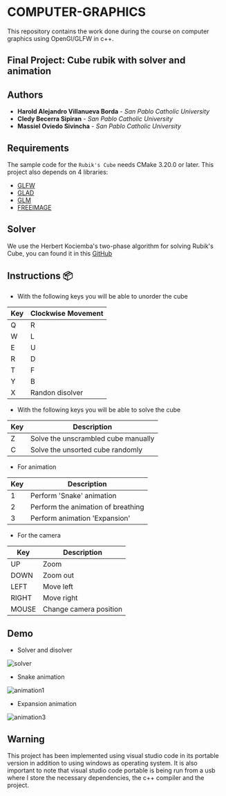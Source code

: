 # COMPUTER-GRAPHICS
This repository contains the work done during the course on computer graphics using OpenGl/GLFW in c++.

## Final Project: Cube rubik with solver and animation 

## Authors

* **Harold Alejandro Villanueva Borda** - *San Pablo Catholic University* 
* **Cledy Becerra Sipiran** - *San Pablo Catholic University* 
* **Massiel Oviedo Sivincha** - *San Pablo Catholic University*

## Requirements
The sample code for the `Rubik's Cube` needs CMake 3.20.0 or later.
This project also depends on 4 libraries:

* [GLFW](https://www.glfw.org/)
* [GLAD](https://github.com/Dav1dde/glad)
* [GLM](https://github.com/g-truc/glm)
* [FREEIMAGE](https://freeimage.sourceforge.io/)

## Solver
We use the Herbert Kociemba's two-phase algorithm for solving Rubik's Cube, you can found it in this [GitHub](https://github.com/muodov/kociemba)

## Instructions 📦

- With the following keys you will be able to unorder the cube 

| Key | Clockwise Movement |
| ------------- | ------------- |
| Q  | R |
| W  | L |
| E  | U |
| R  | D |
| T  | F |
| Y  | B |
| X  | Randon disolver |

- With the following keys you will be able to solve the cube

| Key | Description |
| ------------- | ------------- |
| Z  | Solve the unscrambled cube manually |
| C  | Solve the unsorted cube randomly  |

- For animation

| Key | Description |
| ------------- | ------------- |
| 1  | Perform 'Snake' animation |
| 2  | Perform the animation of breathing  |
| 3  | Perform animation 'Expansion'  |

- For the camera 

| Key | Description |
| ------------- | ------------- |
| UP | Zoom |
| DOWN | Zoom out |
| LEFT | Move left  |
| RIGHT | Move right  |
| MOUSE | Change camera position  |

## Demo 

- Solver and disolver
  
![solver](https://github.com/HarryLexvb/COMPUTER-GRAPHICS/assets/74415056/6717f7f2-abc9-450f-bcd2-5a3663bdcdbb)

- Snake animation 

![animation1](https://github.com/HarryLexvb/COMPUTER-GRAPHICS/assets/74415056/bce24576-39f5-42b5-8102-2e4da07911c2)

- Expansion animation

![animation3](https://github.com/HarryLexvb/COMPUTER-GRAPHICS/assets/74415056/9ad55f36-6b08-4001-9c23-8a276b687f80)

## Warning

This project has been implemented using visual studio code in its portable version in addition to using windows as operating system. It is also important to note that visual studio code portable is being run from a usb where I store the necessary dependencies, the c++ compiler and the project. 
